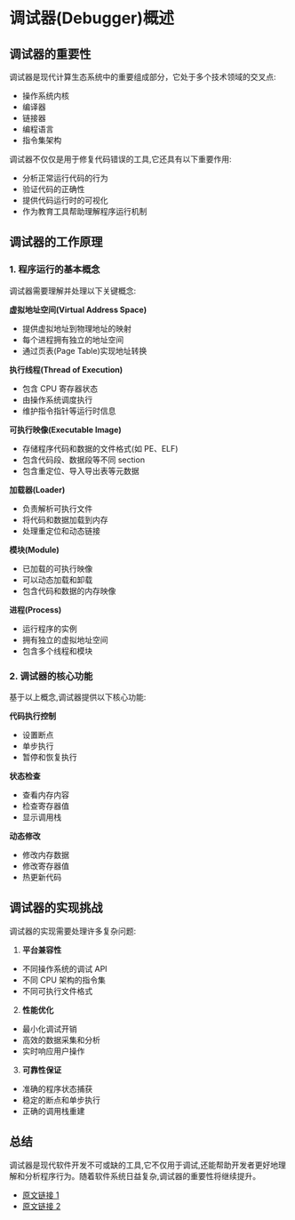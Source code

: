 # 调试器(Debugger)概述

## 调试器的重要性

调试器是现代计算生态系统中的重要组成部分，它处于多个技术领域的交叉点:

- 操作系统内核
- 编译器
- 链接器
- 编程语言
- 指令集架构

调试器不仅仅是用于修复代码错误的工具,它还具有以下重要作用:

- 分析正常运行代码的行为
- 验证代码的正确性
- 提供代码运行时的可视化
- 作为教育工具帮助理解程序运行机制

## 调试器的工作原理

### 1. 程序运行的基本概念

调试器需要理解并处理以下关键概念:

**虚拟地址空间(Virtual Address Space)**

- 提供虚拟地址到物理地址的映射
- 每个进程拥有独立的地址空间
- 通过页表(Page Table)实现地址转换

**执行线程(Thread of Execution)**

- 包含 CPU 寄存器状态
- 由操作系统调度执行
- 维护指令指针等运行时信息

**可执行映像(Executable Image)**

- 存储程序代码和数据的文件格式(如 PE、ELF)
- 包含代码段、数据段等不同 section
- 包含重定位、导入导出表等元数据

**加载器(Loader)**

- 负责解析可执行文件
- 将代码和数据加载到内存
- 处理重定位和动态链接

**模块(Module)**

- 已加载的可执行映像
- 可以动态加载和卸载
- 包含代码和数据的内存映像

**进程(Process)**

- 运行程序的实例
- 拥有独立的虚拟地址空间
- 包含多个线程和模块

### 2. 调试器的核心功能

基于以上概念,调试器提供以下核心功能:

**代码执行控制**

- 设置断点
- 单步执行
- 暂停和恢复执行

**状态检查**

- 查看内存内容
- 检查寄存器值
- 显示调用栈

**动态修改**

- 修改内存数据
- 修改寄存器值
- 热更新代码

## 调试器的实现挑战

调试器的实现需要处理许多复杂问题:

1. **平台兼容性**

- 不同操作系统的调试 API
- 不同 CPU 架构的指令集
- 不同可执行文件格式

2. **性能优化**

- 最小化调试开销
- 高效的数据采集和分析
- 实时响应用户操作

3. **可靠性保证**

- 准确的程序状态捕获
- 稳定的断点和单步执行
- 正确的调用栈重建

## 总结

调试器是现代软件开发不可或缺的工具,它不仅用于调试,还能帮助开发者更好地理解和分析程序行为。随着软件系统日益复杂,调试器的重要性将继续提升。

- [原文链接 1](https://www.rfleury.com/p/demystifying-debuggers-part-1-a-busy)
- [原文链接 2](https://www.rfleury.com/p/demystifying-debuggers-part-2-the)
